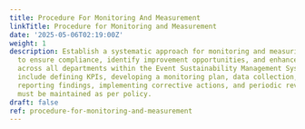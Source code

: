 ```yaml
---
title: Procedure For Monitoring And Measurement
linkTitle: Procedure for Monitoring and Measurement
date: '2025-05-06T02:19:00Z'
weight: 1
description: Establish a systematic approach for monitoring and measuring processes
  to ensure compliance, identify improvement opportunities, and enhance performance
  across all departments within the Event Sustainability Management System. Key steps
  include defining KPIs, developing a monitoring plan, data collection, analysis,
  reporting findings, implementing corrective actions, and periodic reviews. Records
  must be maintained as per policy.
draft: false
ref: procedure-for-monitoring-and-measurement
---
```


